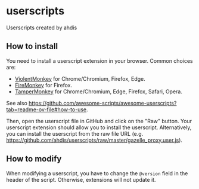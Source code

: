 # userscripts
Userscripts created by ahdis

## How to install

You need to install a userscript extension in your browser. Common choices are:

- [ViolentMonkey](https://violentmonkey.github.io/) for Chrome/Chromium, Firefox, Edge.
- [FireMonkey](https://addons.mozilla.org/en-CA/firefox/addon/firemonkey/) for Firefox.
- [TamperMonkey](https://www.tampermonkey.net/) for Chrome/Chromium, Edge, Firefox, Safari, Opera.

See also https://github.com/awesome-scripts/awesome-userscripts?tab=readme-ov-file#how-to-use.

Then, open the userscript file in GitHub and click on the "Raw" button. Your userscript extension should allow you to install the userscript. Alternatively, you can install the userscript from the raw file URL (e.g. https://github.com/ahdis/userscripts/raw/master/gazelle_proxy.user.js).

## How to modify

When modifying a userscript, you have to change the `@version` field in the header of the script. Otherwise, extensions will not update it.
